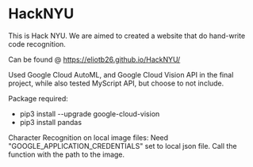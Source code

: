 # HackNYU

This is Hack NYU.
We are aimed to created a website that do hand-write code recognition.

Can be found @ https://eliotb26.github.io/HackNYU/


Used Google Cloud AutoML, and Google Cloud Vision API in the final project, while also tested MyScript API, but choose to not include. 


Package required: 
- pip3 install --upgrade google-cloud-vision
- pip3 install pandas



Character Recognition on local image files:
Need "GOOGLE_APPLICATION_CREDENTIALS" set to local json file.
Call the function with the path to the image. 
